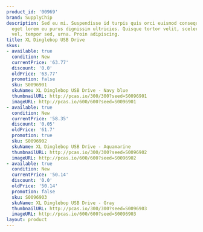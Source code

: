 ```yaml
---
product_id: '00969'
brand: SupplyChip
description: Sed eu mi. Suspendisse id turpis quis orci euismod consequat. Quisque
  eget lorem eu purus dignissim ultricies. Quisque tortor velit, scelerisque et, facilisis
  vel, tempor sed, urna. Proin adipiscing.
title: XL Dinglebop USB Drive
skus:
- available: true
  condition: New
  currentPrice: '63.77'
  discount: '0.0'
  oldPrice: '63.77'
  promotion: false
  sku: S0096901
  skuName: XL Dinglebop USB Drive - Navy blue
  thumbnailURL: http://pcas.io/300/300?seed=S0096901
  imageURL: http://pcas.io/600/600?seed=S0096901
- available: true
  condition: New
  currentPrice: '58.35'
  discount: '0.05'
  oldPrice: '61.7'
  promotion: true
  sku: S0096902
  skuName: XL Dinglebop USB Drive - Aquamarine
  thumbnailURL: http://pcas.io/300/300?seed=S0096902
  imageURL: http://pcas.io/600/600?seed=S0096902
- available: true
  condition: New
  currentPrice: '50.14'
  discount: '0.0'
  oldPrice: '50.14'
  promotion: false
  sku: S0096903
  skuName: XL Dinglebop USB Drive - Gray
  thumbnailURL: http://pcas.io/300/300?seed=S0096903
  imageURL: http://pcas.io/600/600?seed=S0096903
layout: product
---
```

